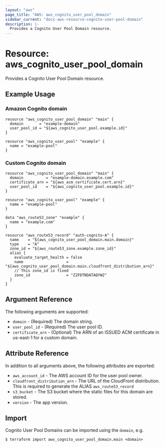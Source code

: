 ```yaml
---
layout: "aws"
page_title: "AWS: aws_cognito_user_pool_domain"
sidebar_current: "docs-aws-resource-cognito-user-pool-domain"
description: |-
  Provides a Cognito User Pool Domain resource.
---
```


# Resource: aws_cognito_user_pool_domain

Provides a Cognito User Pool Domain resource.

## Example Usage

### Amazon Cognito domain
```hcl
resource "aws_cognito_user_pool_domain" "main" {
  domain       = "example-domain"
  user_pool_id = "${aws_cognito_user_pool.example.id}"
}

resource "aws_cognito_user_pool" "example" {
  name = "example-pool"
}
```
### Custom Cognito domain
```hcl
resource "aws_cognito_user_pool_domain" "main" {
  domain          = "example-domain.example.com"
  certificate_arn = "${aws_acm_certificate.cert.arn}"
  user_pool_id    = "${aws_cognito_user_pool.example.id}"
}

resource "aws_cognito_user_pool" "example" {
  name = "example-pool"
}

data "aws_route53_zone" "example" {
  name = "example.com"
}

resource "aws_route53_record" "auth-cognito-A" {
  name    = "${aws_cognito_user_pool_domain.main.domain}"
  type    = "A"
  zone_id = "${aws_route53_zone.example.zone_id}"
  alias {
    evaluate_target_health = false
    name                   = "${aws_cognito_user_pool_domain.main.cloudfront_distribution_arn}"
    // This zone_id is fixed
    zone_id                = "Z2FDTNDATAQYW2"
  }
}
```

## Argument Reference

The following arguments are supported:

* `domain` - (Required) The domain string.
* `user_pool_id` - (Required) The user pool ID.
* `certificate_arn` - (Optional) The ARN of an ISSUED ACM certificate in us-east-1 for a custom domain.

## Attribute Reference

In addition to all arguments above, the following attributes are exported:

* `aws_account_id` - The AWS account ID for the user pool owner.
* `cloudfront_distribution_arn` - The URL of the CloudFront distribution. This is required to generate the ALIAS `aws_route53_record` 
* `s3_bucket` - The S3 bucket where the static files for this domain are stored.
* `version` - The app version.

## Import

Cognito User Pool Domains can be imported using the `domain`, e.g.

```
$ terraform import aws_cognito_user_pool_domain.main <domain>
```
